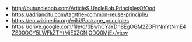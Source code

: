 - http://butunclebob.com/ArticleS.UncleBob.PrinciplesOfOod
- https://adriancitu.com/tag/the-common-reuse-principle/
- https://en.wikipedia.org/wiki/Package_principles
- https://drive.google.com/file/d/0BwhCYaYDn8EgOGM2ZGFhNmYtNmE4ZS00OGY5LWFkZTYtMjE0ZGNjODQ0MjEx/view
